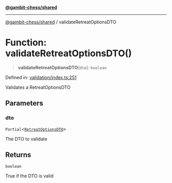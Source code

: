 [**@gambit-chess/shared**](../README.md)

***

[@gambit-chess/shared](../globals.md) / validateRetreatOptionsDTO

# Function: validateRetreatOptionsDTO()

> **validateRetreatOptionsDTO**(`dto`): `boolean`

Defined in: [validation/index.ts:251](https://github.com/cango91/gambit-chess/blob/d79bd73a9b1359341cbe89b368f1eb5b66a60564/shared/src/validation/index.ts#L251)

Validates a RetreatOptionsDTO

## Parameters

### dto

`Partial`\<[`RetreatOptionsDTO`](../interfaces/RetreatOptionsDTO.md)\>

The DTO to validate

## Returns

`boolean`

True if the DTO is valid
